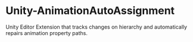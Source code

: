 # Unity-AnimationAutoAssignment
Unity Editor Extension that tracks changes on hierarchy and automatically repairs animation property paths.
